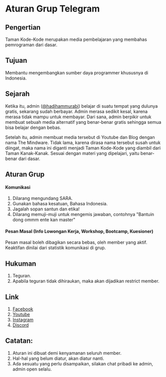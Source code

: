 # Aturan Grup Telegram

## Pengertian
Taman Kode-Kode merupakan media pembelajaran yang membahas pemrograman dari dasar.

## Tujuan
Membantu mengembangkan sumber daya programmer khususnya di Indonesia.

## Sejarah
Ketika itu, admin ([@hadihammurabi](https://github.com/hadihammurabi)) belajar di suatu tempat yang dulunya gratis, sekarang sudah berbayar.
Admin merasa sedikit kesal, karena merasa tidak mampu untuk membayar.
Dari sana, admin berpikir untuk membuat sebuah media alternatif yang benar-benar gratis sehingga semua bisa belajar dengan bebas.

Setelah itu, admin membuat media tersebut di Youtube dan Blog dengan nama The Mindware. Tidak lama, karena dirasa nama tersebut susah untuk diingat,
maka nama ini diganti menjadi Taman Kode-Kode yang diambil dari Taman Kanak-Kanak. Sesuai dengan materi yang dipelajari, yaitu benar-benar dari dasar.

## Aturan Grup
#### Komunikasi
1. Dilarang mengundang SARA.
2. Gunakan bahasa kesatuan, Bahasa Indonesia.
3. Jagalah sopan santun dan etika!
4. Dilarang memuji-muji untuk mengemis jawaban, contohnya "Bantuin dong ommm ente kan master"

#### Pesan Masal (Info Lowongan Kerja, Workshop, Bootcamp, Kuesioner)
Pesan masal boleh dibagikan secara bebas, oleh member yang aktif.
Keaktifan dinilai dari statistik komunikasi di grup.

## Hukuman
1. Teguran.
2. Apabila teguran tidak dihiraukan, maka akan dijadikan restrict member.

## Link
1. [Facebook](https://facebook.com/tamanKodeKode/)
2. [Youtube](https://www.youtube.com/c/tamankodekode)
3. [Instagram](https://www.instagram.com/tamankodekode/)
4. [Discord](https://discord.gg/cyA34Kkw)

## Catatan:
1. Aturan ini dibuat demi kenyamanan seluruh member.
2. Hal-hal yang belum diatur, akan diatur nanti.
3. Ada sesuatu yang perlu disampaikan, silakan chat pribadi ke admin, admin open selalu.
